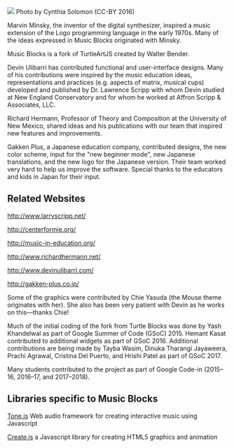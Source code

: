<img
src='https://rawgithub.com/sugarlabs/musicblocks/master/Minsky.jpg'/>
Photo by Cynthia Solomon (CC-BY 2016)

Marvin Minsky, the inventor of the digital synthesizer, inspired a
music extension of the Logo programming language in the early
1970s. Many of the ideas expressed in Music Blocks originated with
Minsky.

Music Blocks is a fork of TurtleArtJS created by Walter Bender.

Devin Ulibarri has contributed functional and user-interface
designs. Many of his contributions were inspired by the music
education ideas, representations and practices (e.g. aspects of
matrix, musical cups) developed and published by Dr. Lawrence Scripp
with whom Devin studied at New England Conservatory and for whom he
worked at Affron Scripp & Associates, LLC.

Richard Hermann, Professor of Theory and Composition at the University
of New Mexico, shared ideas and his publications with our team that
inspired new features and improvements.

Gakken Plus, a Japanese education company, contributed designs, the new
color scheme, input for the "new beginner mode", new Japanese
translations, and the new logo for the Japanese version. Their team
worked very hard to help us improve the software. Special thanks to
the educators and kids in Japan for their input.

Related Websites
----------------
http://www.larryscripp.net/

http://centerformie.org/

http://music-in-education.org/

http://www.richardhermann.net/

http://www.devinulibarri.com/

http://gakken-plus.co.jp/

Some of the graphics were contributed by Chie Yasuda (the Mouse theme
originates with her). She also has been very patient with Devin as he
works on this&mdash;thanks Chie!

Much of the initial coding of the fork from Turtle Blocks was done by
Yash Khandelwal as part of Google Summer of Code (GSoC) 2015. Hemant
Kasat contributed to additional widgets as part of GSoC
2016. Additional contributions are being made by Tayba Wasim, Dinuka
Tharangi Jayaweera, Prachi Agrawal, Cristina Del Puerto, and Hrishi
Patel as part of GSoC 2017.

Many students contributed to the project as part of Google Code-in
(2015&ndash;16, 2016&ndash;17, and 2017&ndash;2018).

Libraries specific to Music Blocks
----------------------------------

[Tone.js](https://github.com/Tonejs/Tone.js/blob/master/README.md) Web audio framework for creating interactive music using Javascript

[Create.js](https://github.com/CreateJS) a Javascript library for creating HTML5 graphics and animation
